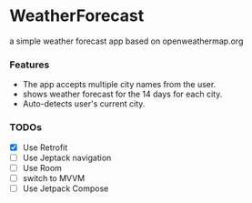 # WeatherForecast
a simple weather forecast app based on openweathermap.org

### Features 
  - The app accepts multiple city names from the user.
  - shows weather forecast for the 14 days for each city.
  - Auto-detects user's current city.

### TODOs
- [x] Use Retrofit
- [ ] Use Jeptack navigation
- [ ] Use Room
- [ ] switch to MVVM
- [ ] Use Jetpack Compose
